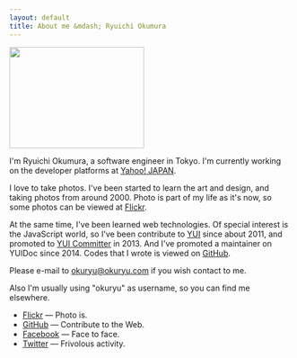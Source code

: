 ```yaml
---
layout: default
title: About me &mdash; Ryuichi Okumura
---
```


<img src="http://farm3.static.flickr.com/2694/4365409418_370faa5929_m.jpg" width="240" height="180">

I'm Ryuichi Okumura, a software engineer in Tokyo. I'm currently working
on the developer platforms at [Yahoo! JAPAN].

I love to take photos. I've been started to learn the art and design, and taking
photos from around 2000. Photo is part of my life as it's now, so some photos
can be viewed at [Flickr].

At the same time, I've been learned web technologies. Of special interest is the
JavaScript world, so I've been contribute to [YUI] since about 2011, and promoted
to [YUI Committer] in 2013. And I've promoted a maintainer on YUIDoc since 2014.
Codes that I wrote is viewed on [GitHub].

Please e-mail to <a href="mailto:okuryu@okuryu.com">okuryu@okuryu.com</a> if you wish contact to me.

Also I'm usually using "okuryu" as username, so you can find me elsewhere.

- [Flickr] &mdash; Photo is.
- [GitHub] &mdash; Contribute to the Web.
- [Facebook] &mdash; Face to face.
- [Twitter] &mdash; Frivolous activity.

[Flickr]: https://www.flickr.com/photos/okuryu/
[YUI]: http://yuilibrary.com/
[YUI Committer]: https://github.com/yui/yui3/wiki/Contributor-Model#23-committers
[GitHub]: https://github.com/okuryu
[Facebook]: https://www.facebook.com/okuryu
[Twitter]: https://twitter.com/okuryu
[Yahoo! JAPAN]: http://www.yahoo.co.jp/
